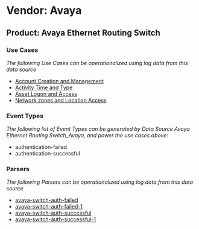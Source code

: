 Vendor: Avaya
=============
Product: Avaya Ethernet Routing Switch
--------------------------------------

### Use Cases

_The following Use Cases can be operationalized using log data from this data source_

* [Account Creation and Management](../UseCases/usecase_account_creation_and_management.md)
* [Activity Time  and Type](../UseCases/usecase_activity_time__and_type.md)
* [Asset Logon and Access](../UseCases/usecase_asset_logon_and_access.md)
* [Network zones and Location Access](../UseCases/usecase_network_zones_and_location_access.md)


### Event Types

_The following list of Event Types can be generated by Data Source Avaya Ethernet Routing Switch_Avaya, and power the use cases above:_

- authentication-failed
- authentication-successful


### Parsers

_The following Parsers can be operationalized using log data from this data source_

* [avaya-switch-auth-failed](../Parsers/parserContent_avaya-switch-auth-failed.md)
* [avaya-switch-auth-failed-1](../Parsers/parserContent_avaya-switch-auth-failed-1.md)
* [avaya-switch-auth-successful](../Parsers/parserContent_avaya-switch-auth-successful.md)
* [avaya-switch-auth-successful-1](../Parsers/parserContent_avaya-switch-auth-successful-1.md)
